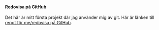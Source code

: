 #### Redovisa på GitHub

Det här är mitt första projekt där jag använder mig av git. Här är länken till [repot för me/redovisa på GitHub](https://github.com/ahonson/design-v2).

